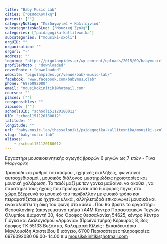 ```yaml
---
title: "Baby Music Lab"
cities: ["Θεσσαλονίκη"]
perioxi: [""]
categoryNoSLug: "Παιδαγωγικά + Καλιτεχνικά"
subcategoriesNoSLug: ["Μουσική Σχολή"]
categories: ["paidagogika-kallitexnika"]
subcategories: ["mousiki-sxoli"]
orgUID: ""
organisation: ""
orgurl: "-"
address: ""
logoimg: "https://pigolampides.gr/wp-content/uploads/2015/09/babymusiclab-500x333.jpg"
profilePhoto : "downloaded"
coverPhoto : "downloaded"
website: "pigolampides.gr/venue/baby-music-lab/"
facebook: "www.facebook.com/babymusiclab"
phone: "6976092080"
email: "mousikokinitiki@hotmail.com"
courses: ""
places: [""]
rensponsibles: ""
zipcode: [""]
schoolsUID: "school151120180012"
UID: "school151120180012"
latitude: ""
longitude: ""
url: "baby-music-lab/thessaloniki/paidagogika-kallitexnika/mousiki-sxoli"
slug: "baby-music-lab"
aliases:
    - /school151120180012
---
```



Εργαστήρι μουσικοκινητικής αγωγής βρεφών 6 μηνών ως 7 ετών - Τίνα Μαργαρίτη

Τραγούδι και ρυθμοί του κόσμου , ηχητικές εκπλήξεις, φωνητικοί αυτοσχεδιασμοί , μουσικός διάλογος ,μυστηριώδεις ηχοιστορίες και μουσική χαλάρωση. Το παιδί μαζί με τον γονέα μαθαίνει να ακούει , να παρατηρεί τους ήχους που προέρχονται από διάφορες πηγές στο χώρο,Εξερευνά το μουσικό του περιβάλλον με φυσικό τρόπο και πειραματίζεται με ηχητικά υλικά , αλληλεπιδρά επικοινωνεί μουσικά και ανακαλύπτει τη δική του φωνή στο κύκλο . Που θα βρείτε το εργαστήρι: Θεσσαλονίκη: (απογευματινό τμήμα ) A4M Κέντρο Παραστατικών Τεχνών Ολυμπίου Διαμαντή 30, 4ος Όροφος Θεσσαλονίκη 54625, κέντρο Κέντρο Γιόγκα και Διαλογισμού «Αρμονία» (Πρωϊνό τμήμα) Κέρκυρας 8, 3ος όροφος TΚ 55133 Βυζάντιο, Καλαμαριά Κίλκίς : Εκπαιδευτήρια Μαγλουσίδη Αριστείδου 8 ισόγειο, 61100 Περισσότερες πληροφορίες: 6976092080 09.00- 14.00 π.μ mousikokinitiki@hotmail.com